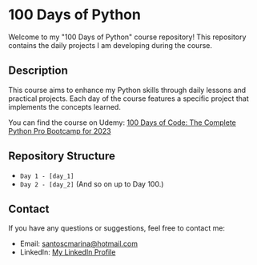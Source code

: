 # 100 Days of Python

Welcome to my "100 Days of Python" course repository! This repository contains the daily projects I am developing during the course.

## Description

This course aims to enhance my Python skills through daily lessons and practical projects. Each day of the course features a specific project that implements the concepts learned.

You can find the course on Udemy: [100 Days of Code: The Complete Python Pro Bootcamp for 2023](https://www.udemy.com/course/100-days-of-code/)

## Repository Structure

- `Day 1 - [day_1]`  
- `Day 2 - [day_2]`
(And so on up to Day 100.)


## Contact

If you have any questions or suggestions, feel free to contact me:

- Email: santoscmarina@hotmail.com
- LinkedIn: [My LinkedIn Profile](https://www.linkedin.com/in/marina-cesconeto-dos-santos-a17563216/)

